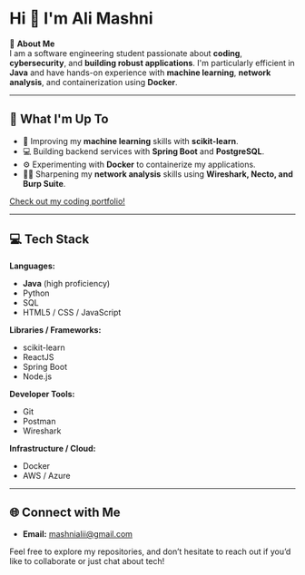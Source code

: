 # Hi 👋 I'm Ali Mashni

💫 **About Me**  
I am a software engineering student passionate about **coding**, **cybersecurity**, and **building robust applications**. I'm particularly efficient in **Java** and have hands-on experience with **machine learning**, **network analysis**, and containerization using **Docker**.

---

## 🚀 What I'm Up To
- 🤖 Improving my **machine learning** skills with **scikit-learn**.
- 💻 Building backend services with **Spring Boot** and **PostgreSQL**.
- ⚙️ Experimenting with **Docker** to containerize my applications.
- 🕵️‍♂️ Sharpening my **network analysis** skills using **Wireshark, Necto, and Burp Suite**.

[Check out my coding portfolio!](https://ali-mashni.github.io/Portfolio-website/)

---

## 💻 Tech Stack

**Languages:**  
- **Java** (high proficiency)  
- Python  
- SQL  
- HTML5 / CSS / JavaScript  

**Libraries / Frameworks:**  
- scikit-learn  
- ReactJS  
- Spring Boot  
- Node.js  

**Developer Tools:**  
- Git  
- Postman  
- Wireshark

**Infrastructure / Cloud:**  
- Docker  
- AWS / Azure  

---

## 🌐 Connect with Me
- **Email:** [mashnialii@gmail.com](mailto:mashnialii@gmail.com)

Feel free to explore my repositories, and don’t hesitate to reach out if you’d like to collaborate or just chat about tech!
